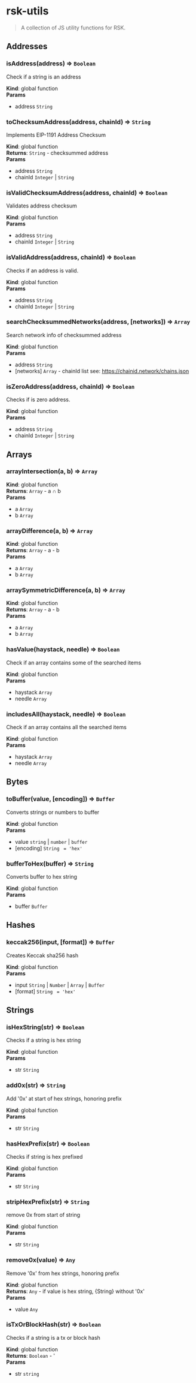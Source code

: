 # rsk-utils
> A collection of JS utility functions for RSK.

## Addresses
<a name="isAddress"></a>

### isAddress(address) ⇒ <code>Boolean</code>
Check if a string is an address

**Kind**: global function  
**Params**

- address <code>String</code>

<a name="toChecksumAddress"></a>

### toChecksumAddress(address, chainId) ⇒ <code>String</code>
Implements EIP-1191 Address Checksum

**Kind**: global function  
**Returns**: <code>String</code> - checksummed address  
**Params**

- address <code>String</code>
- chainId <code>Integer</code> | <code>String</code>

<a name="isValidChecksumAddress"></a>

### isValidChecksumAddress(address, chainId) ⇒ <code>Boolean</code>
Validates address checksum

**Kind**: global function  
**Params**

- address <code>String</code>
- chainId <code>Integer</code> | <code>String</code>

<a name="isValidAddress"></a>

### isValidAddress(address, chainId) ⇒ <code>Boolean</code>
Checks if an address is valid.

**Kind**: global function  
**Params**

- address <code>String</code>
- chainId <code>Integer</code> | <code>String</code>

<a name="searchChecksummedNetworks"></a>

### searchChecksummedNetworks(address, [networks]) ⇒ <code>Array</code>
Search network info of checksummed address

**Kind**: global function  
**Params**

- address <code>String</code>
- [networks] <code>Array</code> - chainId list
see: https://chainid.network/chains.json

<a name="isZeroAddress"></a>

### isZeroAddress(address, chainId) ⇒ <code>Boolean</code>
Checks if is zero address.

**Kind**: global function  
**Params**

- address <code>String</code>
- chainId <code>Integer</code> | <code>String</code>


## Arrays
<a name="arrayIntersection"></a>

### arrayIntersection(a, b) ⇒ <code>Array</code>
**Kind**: global function  
**Returns**: <code>Array</code> - a ∩ b  
**Params**

- a <code>Array</code>
- b <code>Array</code>

<a name="arrayDifference"></a>

### arrayDifference(a, b) ⇒ <code>Array</code>
**Kind**: global function  
**Returns**: <code>Array</code> - a - b  
**Params**

- a <code>Array</code>
- b <code>Array</code>

<a name="arraySymmetricDifference"></a>

### arraySymmetricDifference(a, b) ⇒ <code>Array</code>
**Kind**: global function  
**Returns**: <code>Array</code> - a - b  
**Params**

- a <code>Array</code>
- b <code>Array</code>

<a name="hasValue"></a>

### hasValue(haystack, needle) ⇒ <code>Boolean</code>
Check if an array contains some of the searched items

**Kind**: global function  
**Params**

- haystack <code>Array</code>
- needle <code>Array</code>

<a name="includesAll"></a>

### includesAll(haystack, needle) ⇒ <code>Boolean</code>
Check if an array contains all the searched items

**Kind**: global function  
**Params**

- haystack <code>Array</code>
- needle <code>Array</code>


## Bytes
<a name="toBuffer"></a>

### toBuffer(value, [encoding]) ⇒ <code>Buffer</code>
Converts strings or numbers to buffer

**Kind**: global function  
**Params**

- value <code>string</code> | <code>number</code> | <code>buffer</code>
- [encoding] <code>String</code> <code> = &#x27;hex&#x27;</code>

<a name="bufferToHex"></a>

### bufferToHex(buffer) ⇒ <code>String</code>
Converts buffer to hex string

**Kind**: global function  
**Params**

- buffer <code>Buffer</code>


## Hashes
<a name="keccak256"></a>

### keccak256(input, [format]) ⇒ <code>Buffer</code>
Creates Keccak sha256 hash

**Kind**: global function  
**Params**

- input <code>String</code> | <code>Number</code> | <code>Array</code> | <code>Buffer</code>
- [format] <code>String</code> <code> = &#x27;hex&#x27;</code>


## Strings
<a name="isHexString"></a>

### isHexString(str) ⇒ <code>Boolean</code>
Checks if a string is hex string

**Kind**: global function  
**Params**

- str <code>String</code>

<a name="add0x"></a>

### add0x(str) ⇒ <code>String</code>
Add '0x' at start of hex strings, honoring prefix

**Kind**: global function  
**Params**

- str <code>String</code>

<a name="hasHexPrefix"></a>

### hasHexPrefix(str) ⇒ <code>Boolean</code>
Checks if string is hex prefixed

**Kind**: global function  
**Params**

- str <code>String</code>

<a name="stripHexPrefix"></a>

### stripHexPrefix(str) ⇒ <code>String</code>
remove 0x from start of string

**Kind**: global function  
**Params**

- str <code>String</code>

<a name="remove0x"></a>

### remove0x(value) ⇒ <code>Any</code>
Remove '0x' from hex strings, honoring prefix

**Kind**: global function  
**Returns**: <code>Any</code> - if value is hex string, {String} without '0x'  
**Params**

- value <code>Any</code>

<a name="isTxOrBlockHash"></a>

### isTxOrBlockHash(str) ⇒ <code>Boolean</code>
Checks if a string is a tx or block hash

**Kind**: global function  
**Returns**: <code>Boolean</code> - '  
**Params**

- str <code>string</code>


